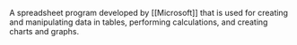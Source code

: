A spreadsheet program developed by [[Microsoft]] that is used for creating and manipulating data in tables, performing calculations, and creating charts and graphs.
